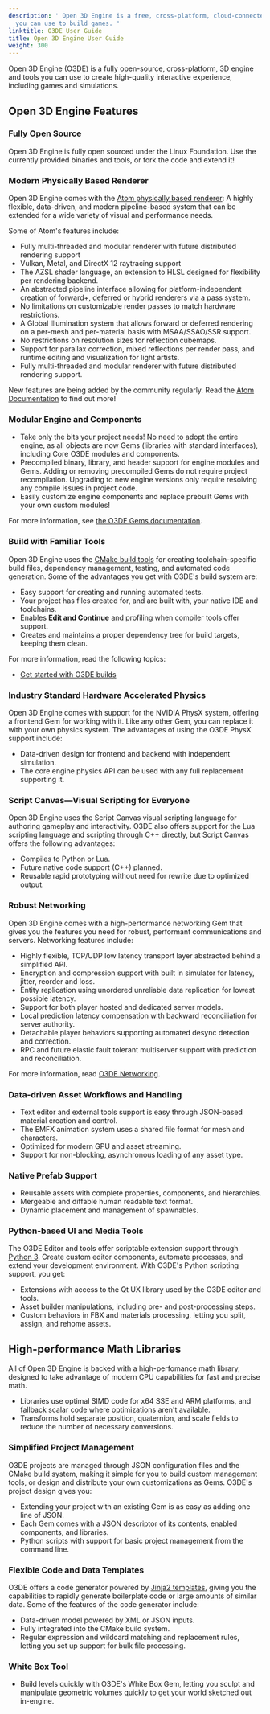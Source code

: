 ```yaml
---
description: ' Open 3D Engine is a free, cross-platform, cloud-connected game engine that
  you can use to build games. '
linktitle: O3DE User Guide
title: Open 3D Engine User Guide
weight: 300
---
```


Open 3D Engine (O3DE) is a fully open-source, cross\-platform, 3D engine and tools you can use to create high\-quality interactive experience, including games and simulations.

<!-- DougEric Note: Replace this page with a proper Nav page and move this content to a features.md page or the what-is page later. -->

## Open 3D Engine Features

### Fully Open Source

Open 3D Engine is fully open sourced under the Linux Foundation. Use the currently provided binaries and tools, or fork the code and extend it!

### Modern Physically Based Renderer

Open 3D Engine comes with the [Atom physically based renderer](atom-guide): A highly flexible, data-driven, and modern pipeline-based system that can be extended for a wide variety of visual and performance needs.

Some of Atom's features include:

+ Fully multi-threaded and modular renderer with future distributed rendering support
+ Vulkan, Metal, and DirectX 12 raytracing support
+ The AZSL shader language, an extension to HLSL designed for flexibility per rendering backend.
+ An abstracted pipeline interface allowing for platform-independent creation of forward+, deferred or hybrid
renderers via a pass system.
+ No limitations on customizable render passes to match hardware restrictions.
+ A Global Illumination system that allows forward or deferred rendering on a per-mesh and per-material basis
with MSAA/SSAO/SSR support.
+ No restrictions on resolution sizes for reflection cubemaps.
+ Support for parallax correction, mixed reflections per render pass, and runtime editing and visualization for light artists.
+ Fully multi-threaded and modular renderer with future distributed rendering support.

New features are being added by the community regularly. Read the [Atom Documentation](/docs/atom-guide) to find out more!

### Modular Engine and Components

+ Take only the bits your project needs! No need to adopt the entire engine, as all objects are now Gems (libraries with standard interfaces), including Core O3DE modules and components.
+ Precompiled binary, library, and header support for engine modules and Gems. Adding or removing precompiled Gems do not require project recompilation. Upgrading to new engine versions only require resolving any compile issues in project code.
+ Easily customize engine components and replace prebuilt Gems with your own custom modules!

For more information, see [the O3DE Gems documentation](/docs/user-guide/features/gems)\.

### Build with Familiar Tools

Open 3D Engine uses the [CMake build tools](https://cmake.org/) for creating toolchain-specific build files, dependency management, testing, and automated code generation. Some of the advantages you get with O3DE's build system are:

+ Easy support for creating and running automated tests.
+ Your project has files created for, and are built with, your native IDE and toolchains.
+ Enables **Edit and Continue** and profiling when compiler tools offer support.
+ Creates and maintains a proper dependency tree for build targets, keeping them clean.

For more information, read the following topics:

+ [Get started with O3DE builds](/docs/user-guide/features/build/)

### Industry Standard Hardware Accelerated Physics

Open 3D Engine comes with support for the NVIDIA PhysX system, offering a frontend Gem for working with it. Like any other Gem, you can replace it with your own physics system. The advantages of using the O3DE PhysX support include:

+ Data-driven design for frontend and backend with independent simulation.
+ The core engine physics API can be used with any full replacement supporting it.

### Script Canvas&mdash;Visual Scripting for Everyone

Open 3D Engine uses the Script Canvas visual scripting language for authoring gameplay and interactivity. O3DE also offers support for the Lua scripting language and scripting through C++ directly, but Script Canvas offers the following advantages:

+ Compiles to Python or Lua.
+ Future native code support (C++) planned.
+ Reusable rapid prototyping without need for rewrite due to optimized output.

### Robust Networking

Open 3D Engine comes with a high-performance networking Gem that gives you the features you need for robust, performant communications and servers. Networking features include:

+ Highly flexible, TCP/UDP low latency transport layer abstracted behind a simplified API.
+ Encryption and compression support with built in simulator for latency, jitter, reorder and loss.
+ Entity replication using unordered unreliable data replication for lowest possible latency.
+ Support for both player hosted and dedicated server models.
+ Local prediction latency compensation with backward reconciliation for server authority.
+ Detachable player behaviors supporting automated desync detection and correction.
+ RPC and future elastic fault tolerant multiserver support with prediction and reconciliation.

For more information, read [O3DE Networking](/docs/user-guide/features/networking)\.

### Data-driven Asset Workflows and Handling

+ Text editor and external tools support is easy through JSON-based material creation and control.
+ The EMFX animation system uses a shared file format for mesh and characters.
+ Optimized for modern GPU and asset streaming.
+ Support for non-blocking, asynchronous loading of any asset type.

### Native Prefab Support

+ Reusable assets with complete properties, components, and hierarchies.
+ Mergeable and diffable human readable text format.
+ Dynamic placement and management of spawnables.

### Python-based UI and Media Tools

The O3DE Editor and tools offer scriptable extension support through [Python 3](https://www.python.org/). Create custom editor components, automate processes, and extend your development environment. With O3DE's Python scripting support, you get:

+ Extensions with access to the Qt UX library used by the O3DE editor and tools.
+ Asset builder manipulations, including pre- and post-processing steps.
+ Custom behaviors in FBX and materials processing, letting you split, assign, and rehome assets.

## High-performance Math Libraries

All of Open 3D Engine is backed with a high-perfomance math library, designed to take advantage of modern CPU capabilities for fast and precise math.

+ Libraries use optimal SIMD code for x64 SSE and ARM platforms, and fallback scalar code where optimizations aren't available.
+ Transforms hold separate position, quaternion, and scale fields to reduce the number of necessary conversions.

### Simplified Project Management

O3DE projects are managed through JSON configuration files and the CMake build system, making it simple for you to build custom management tools, or design and distribute your own customizations as Gems. O3DE's project design gives you:

+ Extending your project with an existing Gem is as easy as adding one line of JSON.
+ Each Gem comes with a JSON descriptor of its contents, enabled components, and libraries.
+ Python scripts with support for basic project management from the command line.

### Flexible Code and Data Templates

O3DE offers a code generator powered by [Jinja2 templates](https://jinja.palletsprojects.com/en/2.11.x/), giving you the capabilities to rapidly generate boilerplate code or large amounts of similar data. Some of the features of the code generator include:

+ Data-driven model powered by XML or JSON inputs.
+ Fully integrated into the CMake build system.
+ Regular expression and wildcard matching and replacement rules, letting you set up support for bulk file processing.

### White Box Tool

+ Build levels quickly with O3DE's White Box Gem, letting you sculpt and manipulate geometric volumes quickly to get your world sketched out in-engine.
